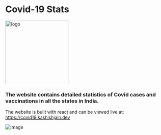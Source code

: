 # Covid-19 Stats

<img src="https://covid19.kashishjain.dev/logo.png" height="200px" alt="logo" />

### The website contains detailed statistics of Covid cases and vaccinations in all the states in India.
  The website is built with react and can be viewed live at: https://covid19.kashishjain.dev

![image](https://user-images.githubusercontent.com/30944790/135567718-e95f86d9-4238-4820-a958-275e98ec022c.png)

